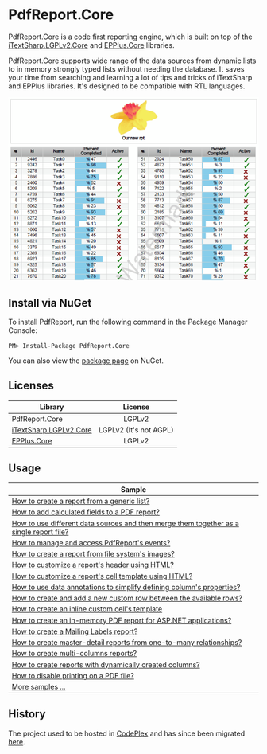 PdfReport.Core
=======
PdfReport.Core is a code first reporting engine, which is built on top of the [iTextSharp.LGPLv2.Core](https://github.com/VahidN/iTextSharp.LGPLv2.Core) and [EPPlus.Core](https://github.com/VahidN/EPPlus.Core) libraries.

PdfReport.Core supports wide range of the data sources from dynamic lists to in memory strongly typed lists without needing the database. It saves your time from searching and learning a lot of tips and tricks of iTextSharp and EPPlus libraries. It's designed to be compatible with RTL languages.

![sample PDF report](/src/PdfRpt.Core.FunctionalTests/Images/sample.png)



Install via NuGet
-----------------
To install PdfReport, run the following command in the Package Manager Console:

```
PM> Install-Package PdfReport.Core
```

You can also view the [package page](http://www.nuget.org/packages/PdfReport.Core/) on NuGet.



Licenses
-----------------

| Library                 | License  |
| ----------------------- | :------: | 
| PdfReport.Core          | LGPLv2   |
|[iTextSharp.LGPLv2.Core](https://github.com/VahidN/iTextSharp.LGPLv2.Core)| LGPLv2 (It's not AGPL) |
|[EPPlus.Core](https://github.com/VahidN/EPPlus.Core)| LGPLv2|



Usage
-----------------
| Sample                 |
| -----------------------| 
| [How to create a report from a generic list?](/src/PdfRpt.Core.FunctionalTests/IListPdfReport.cs) | 
| [How to add calculated fields to a PDF report?](/src/PdfRpt.Core.FunctionalTests/CalculatedFieldsPdfReport.cs) | 
| [How to use different data sources and then merge them together as a single report file?](/src/PdfRpt.Core.FunctionalTests/MergePdfFilesPdfReport.cs) | 
| [How to manage and access PdfReport's events?](/src/PdfRpt.Core.FunctionalTests/EventsPdfReport.cs) | 
| [How to create a report from file system's images?](/src/PdfRpt.Core.FunctionalTests/ImageFilePathPdfReport.cs) | 
| [How to customize a report's header using HTML?](/src/PdfRpt.Core.FunctionalTests/HtmlHeaderPdfReport.cs) | 
| [How to customize a report's cell template using HTML?](/src/PdfRpt.Core.FunctionalTests/HtmlCellTemplatePdfReport.cs) | 
| [How to use data annotations to simplify defining column's properties?](/src/PdfRpt.Core.FunctionalTests/DataAnnotationsPdfReport.cs) | 
| [How to create and add a new custom row between the available rows?](/src/PdfRpt.Core.FunctionalTests/InjectCustomRowsPdfReport.cs) | 
| [How to create an inline custom cell's template](/src/PdfRpt.Core.FunctionalTests/InlineProvidersPdfReport.cs) | 
| [How to create an in-memory PDF report for ASP.NET applications?](/src/PdfRpt.Core.FunctionalTests/InMemoryPdfReport.cs) | 
| [How to create a Mailing Labels report?](/src/PdfRpt.Core.FunctionalTests/MailingLabelPdfReport.cs) | 
| [How to create master-detail reports from one-to-many relationships?](/src/PdfRpt.Core.FunctionalTests/MasterDetailsPdfReport.cs) | 
| [How to create multi-columns reports?](/src/PdfRpt.Core.FunctionalTests/WrapGroupsInColumnsPdfReport.cs) | 
| [How to create reports with dynamically created columns?](/src/PdfRpt.Core.FunctionalTests/AdHocColumnsPdfReport.cs) | 
| [How to disable printing on a PDF file?](/src/PdfRpt.Core.FunctionalTests/DigitalSignaturePdfReport.cs) | 
| [More samples ...](/src/PdfRpt.Core.FunctionalTests/) |




History
-----------------
The project used to be hosted in [CodePlex](https://pdfreport.codeplex.com) and has since been migrated [here](https://github.com/VahidN/PdfReport/).